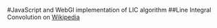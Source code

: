 #JavaScript and WebGl implementation of LIC algorithm
##Line Integral Convolution on [Wikipedia](https://en.wikipedia.org/wiki/Line_integral_convolution)